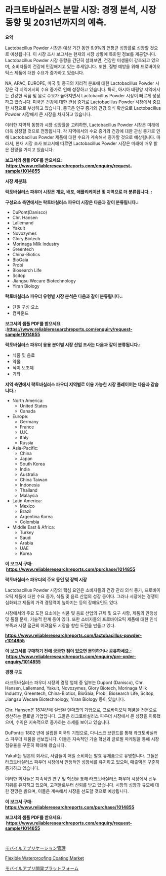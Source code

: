 <p><h1>라크토바실러스 분말 시장: 경쟁 분석, 시장 동향 및 2031년까지의 예측.</h1></p><p><strong>요약</strong></p>
<p><p>Lactobacillus Powder 시장은 예상 기간 동안 6.9%의 연평균 성장률로 성장할 것으로 예상됩니다. 이 시장 조사 보고서는 현재의 시장 상황에 특화된 정보를 제공합니다. Lactobacillus Powder 시장 동향을 간단히 살펴보면, 건강한 미생물이 강조되고 있으며, 소비자들이 건강에 민감해지고 있는 추세입니다. 또한, 질병 예방을 위해 프로바이오틱스 제품에 대한 수요가 증가하고 있습니다.</p><p>NA, APAC, EUROPE, 미국 및 중국의 지리적 분포에 대한 Lactobacillus Powder 시장은 각 지역에서의 수요 증가로 인해 성장하고 있습니다. 특히, 아시아 태평양 지역에서는 건강한 식품 및 음료 수요가 높아지면서 Lactobacillus Powder 시장이 빠르게 성장하고 있습니다. 미국은 건강에 대한 관심 증가로 Lactobacillus Powder 시장에서 중요한 시장으로 부상하고 있습니다. 중국은 인구 증가와 건강 의식 확산으로 Lactobacillus Powder 시장에서 큰 시장을 차지하고 있습니다.</p><p>이러한 지역적 동향과 시장 성장률을 고려하면, Lactobacillus Powder 시장은 미래에 더욱 성장할 것으로 전망됩니다. 각 지역에서의 수요 증가와 건강에 대한 관심 증가로 인해 Lactobacillus Powder 제품에 대한 수요가 계속해서 증가할 것으로 예상됩니다. 따라서, 현재 시장 조사 보고서에 따르면 Lactobacillus Powder 시장은 미래에 매우 밝은 전망을 가지고 있습니다.</p></p>
<p><strong>보고서의 샘플 PDF를 받으세요: &nbsp;<a href="https://www.reliableresearchreports.com/enquiry/request-sample/1014855">https://www.reliableresearchreports.com/enquiry/request-sample/1014855</a></strong></p>
<p><strong>시장 세분화:</strong></p>
<p><strong> 락토바실러스 파우더 시장은 개요, 배포, 애플리케이션 및 지역으로 더 분류됩니다. :</strong></p>
<p><strong>구성요소 측면에서는 락토바실러스 파우더 시장은 다음과 같이 분류됩니다.:</strong></p>
<p><ul><li>DuPont(Danisco)</li><li>Chr. Hansen</li><li>Lallemand</li><li>Yakult</li><li>Novozymes</li><li>Glory Biotech</li><li>Morinaga Milk Industry</li><li>Greentech</li><li>China-Biotics</li><li>BioGaia</li><li>Probi</li><li>Biosearch Life</li><li>Scitop</li><li>Jiangsu Wecare Biotechnology</li><li>Yiran Biology</li></ul></p>
<p><strong> 락토바실러스 파우더 유형별 시장 분석은 다음과 같이 분류됩니다.:</strong></p>
<p><ul><li>단일 구성 요소</li><li>컴파운드</li></ul></p>
<p><strong>보고서의 샘플 PDF를 받으세요 :<a href="https://www.reliableresearchreports.com/enquiry/request-sample/1014855">https://www.reliableresearchreports.com/enquiry/request-sample/1014855</a></strong></p>
<p><strong> 락토바실러스 파우더 응용 분야별 시장 산업 조사는 다음과 같이 분류됩니다.:</strong></p>
<p><ul><li>식품 및 음료</li><li>약물</li><li>식이 보조제</li><li>기타</li></ul></p>
<p><strong>지역 측면에서 락토바실러스 파우더 지역별로 이용 가능한 시장 플레이어는 다음과 같습니다.:</strong></p>
<p><ul>
    <li>
        North America:
        <ul>
            <li>United States</li>
            <li>Canada</li>
        </ul>
    </li>
    <li>
        Europe:
        <ul>
            <li>Germany</li>
            <li>France</li>
            <li>U.K.</li>
            <li>Italy</li>
            <li>Russia</li>
        </ul>
    </li>
    <li>
        Asia-Pacific:
        <ul>
            <li>China</li>
            <li>Japan</li>
            <li>South Korea</li>
            <li>India</li>
            <li>Australia</li>
            <li>China Taiwan</li>
            <li>Indonesia</li>
            <li>Thailand</li>
            <li>Malaysia</li>
        </ul>
    </li>
    <li>
        Latin America:
        <ul>
            <li>Mexico</li>
            <li>Brazil</li>
            <li>Argentina Korea</li>
            <li>Colombia</li>
        </ul>
    </li>
    <li>
        Middle East & Africa:
        <ul>
            <li>Turkey</li>
            <li>Saudi</li>
            <li>Arabia</li>
            <li>UAE</li>
            <li>Korea</li>
        </ul>
    </li>
    </ul></p>
<p><strong>이 보고서 구매: &nbsp;<a href="https://www.reliableresearchreports.com/purchase/1014855">https://www.reliableresearchreports.com/purchase/1014855</a></strong></p>
<p><strong>락토바실러스 파우더의 주요 동인 및 장벽 시장</strong></p>
<p><p>Lactobacillus Powder 시장의 핵심 요인은 소비자들의 건강 관리 의식 증가, 프로바이오틱 제품에 대한 수요 증가, 식품 및 음료 산업의 성장 등이다. 그러나 시장에는 경쟁이 심화되고 제품의 가격 경쟁력이 높아지는 등의 장애요인도 있다.</p><p>시장에서의 주요 도전 요소에는 식품 및 음료 산업의 규제 및 요구 사항, 제품의 안정성 및 품질 문제, 기술적 한계 등이 있다. 또한 소비자들의 프로바이오틱 제품에 대한 인식 부족과 시장 접근의 어려움도 시장을 향한 도전을 만들고 있다.</p></p>
<p><strong><a href="https://www.reliableresearchreports.com/lactobacillus-powder-r1014855">https://www.reliableresearchreports.com/lactobacillus-powder-r1014855</a></strong></p>
<p><strong>이 보고서를 구매하기 전에 궁금한 점이 있으면 문의하거나 공유하세요.: &nbsp;<a href="https://www.reliableresearchreports.com/enquiry/pre-order-enquiry/1014855">https://www.reliableresearchreports.com/enquiry/pre-order-enquiry/1014855</a></strong></p>
<p><strong>경쟁 구도</strong></p>
<p><p>라크토바실러스 파우더 시장의 경쟁 업체 중 일부는 Dupont (Danisco), Chr. Hansen, Lallemand, Yakult, Novozymes, Glory Biotech, Morinaga Milk Industry, Greentech, China-Biotics, BioGaia, Probi, Biosearch Life, Scitop, Jiangsu Wecare Biotechnology, Yiran Biology 등이 있습니다.</p><p>Chr. Hansen은 1874년에 설립된 덴마크의 기업으로, 프로바이오틱 제품을 전문으로 생산하는 글로벌 기업입니다. 그들은 라크토바실러스 파우더 시장에서 큰 성장을 이룩했으며, 수익은 지속적으로 증가하는 추세를 보이고 있습니다.</p><p>DuPont는 1802 년에 설립된 미국의 기업으로, 다니스코 브랜드를 통해 라크토바실러스 파우더 제품을 선보입니다. 이들은 지속적인 기술 혁신과 글로벌 마케팅을 통해 시장 점유율을 꾸준히 확대해 왔습니다.</p><p>Yakult는 일본의 회사로, 사람들이 매일 소비하는 발효 유제품으로 유명합니다. 그들은 라크토바실러스 파우더 시장에서 안정적인 성장세를 유지하고 있으며, 매출액은 꾸준히 증가하고 있습니다.</p><p>이러한 회사들은 지속적인 연구 및 혁신을 통해 라크토바실러스 파우더 시장에서 선두 지위를 유지하고 있으며, 고객들로부터 신뢰를 받고 있습니다. 시장의 성장과 규모에 대한 전망은 밝으며, 이들은 계속해서 시장을 선도할 것으로 예상됩니다.</p></p>
<p><strong>이 보고서 구매: &nbsp; <a href="https://www.reliableresearchreports.com/purchase/1014855">https://www.reliableresearchreports.com/purchase/1014855</a></strong></p>
<p><strong>보고서의 샘플 PDF를 받으세요: &nbsp;<a href="https://www.reliableresearchreports.com/enquiry/request-sample/1014855">https://www.reliableresearchreports.com/enquiry/request-sample/1014855</a></strong><strong></strong></p>
<p>&nbsp;</p>
<p><p><a href="https://github.com/RodHoppe07/Market-Research-Report-List-1/blob/main/393643721445.md">モバイルアプリケーション管理</a></p><p><a href="https://metal-farmhouse-e95.notion.site/Flexible-Waterproofing-Coating-Market-with-the-goal-of-estimating-the-market-size-and-future-growth--5ccf1f61c8524e22a864ae1d32f9c116">Flexible Waterproofing Coating Market</a></p><p><a href="https://github.com/laurenreichert/Market-Research-Report-List-1/blob/main/738981221444.md">モバイルアプリ開発プラットフォーム</a></p></p>